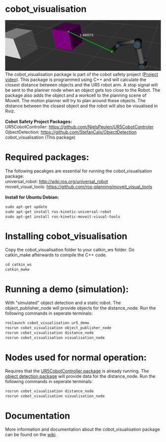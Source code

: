 # cobot_visualisation
![banner](https://github.com/Ron472/cobot_visualisation/blob/master/images/banner.png)
The cobot_visualisation package is part of the cobot safety project ([Project video](https://www.youtube.com/watch?v=YmooYBySHqc)). This package is programmed using C++ and will calculate the closest distance between objects and the UR5 robot arm. A stop signal will be sent to the planner node when an object gets too close to the Robot. The package also adds the object and a workcell to the planning scene of MoveIt. The motion planner will try to plan around these objects. The distance between the closest object and the robot will also be visualised in Rviz.<br/>
<br/>
**Cobot Safety Project Packages:**<br/>
UR5CobotController: https://github.com/NielsPeulen/UR5CobotControler<br/>
OjbectDetection: https://github.com/StefanCals/ObjectDetection<br/>
cobot_visualisation (This package)


# Required packages:
The following pacakges are essential for running the cobot_visualisation package:<br/>
universal_robot: http://wiki.ros.org/universal_robot <br/>
moveit_visual_tools: https://github.com/ros-planning/moveit_visual_tools<br/>
<br/>
**Install for Ubuntu Debian:**
```
sudo apt-get update
sudo apt-get install ros-kinetic-universal-robot
sudo apt-get install ros-kinetic-moveit-visual-tools
```
# Installing cobot_visualisation
Copy the cobot_visualisation folder to your catkin_ws folder. Do catkin_make afterwards to compile the C++ code.
```
cd catkin_ws
catkin_make
```
# Running a demo (simulation):
With "simulated" object detection and a static robot. The object_publisher_node will provide objects for the distance_node. Run the following commands in seperate terminals:
```
roslaunch cobot_visualisation ur5_demo
rosrun cobot_visualisation object_publisher_node
rosrun cobot_visualisation distance_node
rosrun cobot_visualisation visualisation_node
```
# Nodes used for normal operation:
Requires that the [UR5CobotController package](https://github.com/NielsPeulen/UR5CobotControler) is already running. The [object detection package](https://github.com/StefanCals/ObjectDetection) will provide data for the distance_node. Run the following commands in seperate terminals:
```
rosrun cobot_visualisation distance_node
rosrun cobot_visualisation visualisation_node
```

# Documentation
More information and documentation about the cobot_visualisation package can be found on the [wiki](https://github.com/Ron472/cobot_visualisation/wiki).<br/>
